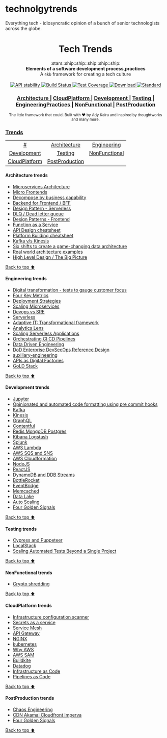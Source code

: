 # technolgytrends
Everything tech - idiosyncratic opinion of a bunch of senior technologists across the globe.

<h1 align="center">Tech Trends</h1>

<div align="center">
  :stars::ship::ship::ship::ship::ship:
</div>
<div align="center">
  <strong>Elements of a software development process,practices</strong>
</div>
<div align="center">
  A <code>4kb</code> framework for creating a tech culture
</div>

<br />

<div align="center">
  <!-- Stability -->
  <a href="https://nodejs.org/api/documentation.html#documentation_stability_index">
    <img src="https://img.shields.io/badge/stability-experimental-orange.svg?style=flat-square"
      alt="API stability" />
  </a>  
  <!-- Build Status -->
  <a href="https://travis-ci.org/choojs/choo">
    <img src="https://img.shields.io/travis/choojs/choo/master.svg?style=flat-square"
      alt="Build Status" />
  </a>
  <!-- Test Coverage -->
  <a href="https://codecov.io/github/choojs/choo">
    <img src="https://img.shields.io/codecov/c/github/choojs/choo/master.svg?style=flat-square"
      alt="Test Coverage" />
  </a>
  <!-- Downloads -->
  <a href="https://npmjs.org/package/choo">
    <img src="https://img.shields.io/npm/dt/choo.svg?style=flat-square"
      alt="Download" />
  </a>
  <!-- Standard -->
  <a href="https://standardjs.com">
    <img src="https://img.shields.io/badge/code%20style-standard-brightgreen.svg?style=flat-square"
      alt="Standard" />
  </a>
</div>

<div align="center">
  <h3>
    <a href="https://github.com/AdyKalra/technolgytrends/tree/master/Architecture%20trends">
      Architecture 
    </a>
    <span> | </span>
    <a href="https://github.com/AdyKalra/technolgytrends/tree/master/CloudPlatform%20trends">
      CloudPlatform 
    </a>
    <span> | </span>
    <a href="https://github.com/AdyKalra/technolgytrends/tree/master/Development%20trends">
      Development 
    </a>
    <span> | </span>
    <a href="https://github.com/AdyKalra/technolgytrends/tree/master/Testing%20trends">
      Testing 
    </a>
    <span> | </span>
    <a href="https://github.com/AdyKalra/technolgytrends/tree/master/EngineeringPractices%20trends">
      EngineeringPractices 
    </a>
     <span> | </span>
     <a href="https://github.com/AdyKalra/technolgytrends/tree/master/NonFunctional%20trends">
      NonFunctional  
    </a>    
     <span> | </span>
     <a href="https://github.com/AdyKalra/technolgytrends/tree/master/PostProduction%20trends">
      PostProduction  
    </a>
    </h3>
</div>

<div align="center">
  <sub>The little framework that could. Built with ❤︎ by
  Ady Kalra</a> and
    inspired by thoughtworks and many more.
  </a>
</div>

### [Trends](#trends)
|     |     |     |   
|:-:  |:-:  |:-:  |
| [#](#-trends) 	| [Architecture](#Architecture-trends) 	| [Engineering](#Engineering-trends) |
| [Development](#Development-trends) 	| [Testing](#testing-trends) 	| [NonFunctional](#NonFunctional-trends) 	| 
| [CloudPlatform](#CloudPlatform-trends) 	| [PostProduction](#PostProduction-trends) 	| 


#### Architecture trends
- [Microservices Architecture](https://github.com/AdyKalra/technolgytrends/blob/master/Architecture%20trends/Microservice%20Architecture.md)
- [Micro Frontends](https://github.com/AdyKalra/technolgytrends/blob/master/Architecture%20trends/Micro%20Frontends.md)
- [Decompose by business capability](https://github.com/AdyKalra/technolgytrends/blob/master/Architecture%20trends/Pattern%20:%20Decompose%20by%20business%20capability.md)
- [Backend for Frontend / BFF](https://github.com/AdyKalra/technolgytrends/blob/master/Architecture%20trends/BFF.md)
- [Design Pattern - Serverless](https://github.com/AdyKalra/technolgytrends/blob/master/Architecture%20trends/Design%20Patterns%20-%20Serverless.md)
- [DLQ / Dead letter queue](https://github.com/AdyKalra/technolgytrends/blob/master/Architecture%20trends/DLQ.md)
- [Design Patterns - Frontend](https://github.com/AdyKalra/technolgytrends/blob/master/Architecture%20trends/Design%20Patterns%20-%20Frontend.md)
- [Function as a Service](https://github.com/AdyKalra/technolgytrends/blob/master/Architecture%20trends/Function%20as%20a%20Service.md)
- [API Design cheatsheet](https://github.com/AdyKalra/technolgytrends/blob/master/Architecture%20trends/API%20Design%20Cheat%20Sheet.md)
- [Platform Building cheatsheet](https://github.com/AdyKalra/technolgytrends/blob/master/Architecture%20trends/Platform-Building%20Cheat%20Sheet.md)
- [Kafka v/s Kinesis](https://github.com/AdyKalra/technolgytrends/blob/master/Architecture%20trends/Kafka%20vs%20Kinesis.md)
- [Six shifts to create a game-changing data architecture](https://github.com/AdyKalra/technolgytrends/blob/master/Architecture%20trends/Six%20shifts%20to%20create%20a%20game-changing%20data%20architecture.md)
- [Real world architecture examples](https://github.com/AdyKalra/technolgytrends/blob/master/Architecture%20trends/Real%20world%20architecture.md)
- [High Level Design / The Big Picture](https://github.com/AdyKalra/technolgytrends/blob/master/Architecture%20trends/High%20Level%20Design.md)

[Back to top :arrow_up:](#trends)

#### Engineering trends
- [Digital transformation - tests to gauge customer focus](https://github.com/AdyKalra/technolgytrends/blob/master/EngineeringPractices%20trends/Digital%20transformation%20-%20tests%20to%20gauge%20customer%20focus.md)
- [Four Key Metrics](https://github.com/AdyKalra/technolgytrends/blob/master/EngineeringPractices%20trends/Four%20Key%20Metrics.md)
- [Deployment Strategies](https://github.com/AdyKalra/technolgytrends/blob/master/EngineeringPractices%20trends/Deployment-Strategies.md)
- [Scaling Microservices](https://github.com/AdyKalra/technolgytrends/blob/master/EngineeringPractices%20trends/Scaling%20Microservices.md)
- [Devops vs SRE](https://github.com/AdyKalra/technolgytrends/blob/master/EngineeringPractices%20trends/DevOps%20Versus%20SRE.md)
- [Serverless](https://github.com/AdyKalra/technolgytrends/blob/master/EngineeringPractices%20trends/Serverless.md)
- [Adaptive IT: Transformational framework](https://github.com/AdyKalra/technolgytrends/blob/master/EngineeringPractices%20trends/Adaptive%20IT:%20Transformational%20framework.md)
- [Analytics Lens](https://github.com/AdyKalra/technolgytrends/blob/master/EngineeringPractices%20trends/Analytics%20Lens.md)
- [Scaling Serverless Applications](https://github.com/AdyKalra/technolgytrends/blob/master/EngineeringPractices%20trends/Scaling%20Serverless%20Applications.md)
- [Orchestrating CI CD Pipelines](https://github.com/AdyKalra/technolgytrends/blob/master/EngineeringPractices%20trends/Orchestrating%20CI%20CD%20Pipelines.md)
- [Data Driven Engineering](https://github.com/AdyKalra/technolgytrends/blob/master/EngineeringPractices%20trends/Data%20Driven%20Engineering.md)
- [DoD Enterprise DevSecOps Reference Design](https://github.com/AdyKalra/technolgytrends/blob/master/EngineeringPractices%20trends/DoD%20Enterprise%20DevSecOps%20Reference%20Design.md)
- [auxiliary-engineering](https://github.com/AdyKalra/technolgytrends/blob/master/EngineeringPractices%20trends/Auxillary%20Engineering.md)
- [APIs as Digital Factories](https://github.com/AdyKalra/technolgytrends/blob/master/EngineeringPractices%20trends/APIs%20as%20Digital%20Factories.md)
- [GoLD Stack](https://github.com/AdyKalra/technolgytrends/blob/master/EngineeringPractices%20trends/GoLD%20Stack.md)

[Back to top :arrow_up:](#trends)

#### Development trends
- [Jupyter](https://github.com/AdyKalra/technolgytrends/blob/master/Development%20trends/Jupyter.md)
- [Opinionated and automated code formatting using pre commit hooks](https://github.com/AdyKalra/technolgytrends/blob/master/Development%20trends/Opinionated%20and%20automated%20code%20formatting%20using%20pre%20commit%20hooks.md)
- [Kafka](https://github.com/AdyKalra/technolgytrends/blob/master/Development%20trends/Kafka.md)
- [Kinesis](https://github.com/AdyKalra/technolgytrends/blob/master/Development%20trends/Kinesis.md)
- [GraphQL](https://github.com/AdyKalra/technolgytrends/blob/master/Development%20trends/GraphQL.md)
- [Contentful](https://github.com/AdyKalra/technolgytrends/blob/master/Development%20trends/Contentful.md)
- [Redis MongoDB Postgres](https://github.com/AdyKalra/technolgytrends/blob/master/Development%20trends/Redis%20MongoDB%20Postgres.md)
- [Kibana Logstash](https://github.com/AdyKalra/technolgytrends/blob/master/Development%20trends/Kibana%20Logstash.md)
- [Splunk](https://github.com/AdyKalra/technolgytrends/blob/master/Development%20trends/Splunk.md)
- [AWS Lambda](https://github.com/AdyKalra/technolgytrends/blob/master/Development%20trends/AWS%20Lambda.md)
- [AWS SQS and SNS](https://github.com/AdyKalra/technolgytrends/blob/master/Development%20trends/AWS%20SQS%20and%20SNS.md)
- [AWS Cloudformation](https://github.com/AdyKalra/technolgytrends/blob/master/Development%20trends/AWS%20Cloudformation.md)
- [NodeJS](https://github.com/AdyKalra/technolgytrends/blob/master/Development%20trends/NodeJs.md)
- [ReactJS](https://github.com/AdyKalra/technolgytrends/blob/master/Development%20trends/ReactJS.md)
- [DynamoDB and DDB Streams](https://github.com/AdyKalra/technolgytrends/blob/master/Development%20trends/Dynamodb%20and%20Dynamodb%20streams.md)
- [BottleRocket](https://github.com/AdyKalra/technolgytrends/blob/master/Development%20trends/BottleRocket.md)
- [EventBridge](https://github.com/AdyKalra/technolgytrends/blob/master/Development%20trends/Eventbridge.md)
- [Memcached](https://github.com/AdyKalra/technolgytrends/blob/master/Development%20trends/Memcached.md)
- [Data Lake](https://github.com/AdyKalra/technolgytrends/blob/master/Development%20trends/Datalake.md)
- [Auto Scaling](https://github.com/AdyKalra/technolgytrends/blob/master/Development%20trends/Auto%20Scaling.md)
- [Four Golden Signals](https://github.com/AdyKalra/technolgytrends/blob/master/EngineeringPractices%20trends/Four%20Golden%20Signals.md)

[Back to top :arrow_up:](#trends)

#### Testing trends
- [Cypress and Puppeteer](https://github.com/AdyKalra/technolgytrends/blob/master/Testing%20trends/Cypress%20and%20Puppeteer.md)
- [LocalStack](https://github.com/AdyKalra/technolgytrends/blob/master/Testing%20trends/LocalStack.md)
- [Scaling Automated Tests Beyond a Single Project](https://github.com/AdyKalra/technolgytrends/blob/master/Testing%20trends/Scaling%20Automated%20Tests%20Beyond%20a%20Single%20Project.md)

[Back to top :arrow_up:](#trends)

#### NonFunctional trends
- [Crypto shredding](https://github.com/AdyKalra/technolgytrends/blob/master/NonFunctional%20trends/Crypto%20shredding.md)

[Back to top :arrow_up:](#trends)

#### CloudPlatform trends
- [Infrastructure configuration scanner](https://github.com/AdyKalra/technolgytrends/blob/master/CloudPlatform%20trends/Infrastructure%20configuration%20scanner.md)
- [Secrets as a service](https://github.com/AdyKalra/technolgytrends/blob/master/CloudPlatform%20trends/Secrets%20as%20a%20service.md)
- [Service Mesh](https://github.com/AdyKalra/technolgytrends/blob/master/CloudPlatform%20trends/Service%20mesh.md)
- [API Gateway](https://github.com/AdyKalra/technolgytrends/blob/master/CloudPlatform%20trends/AWS%20API%20Gateway.md)
- [NGINX](https://github.com/AdyKalra/technolgytrends/blob/master/CloudPlatform%20trends/Nginx.md)
- [kubernetes](https://github.com/AdyKalra/technolgytrends/blob/master/CloudPlatform%20trends/K8s.md)
- [Why AWS](https://github.com/AdyKalra/technolgytrends/blob/master/CloudPlatform%20trends/AWS%20-%20Why.md)
- [AWS SAM](https://github.com/AdyKalra/technolgytrends/blob/master/CloudPlatform%20trends/AWS%20SAM.md)
- [Buildkite](https://github.com/AdyKalra/technolgytrends/blob/master/CloudPlatform%20trends/Buildkite.md)
- [Datadog](https://github.com/AdyKalra/technolgytrends/blob/master/CloudPlatform%20trends/Datadog.md)
- [Infrastructure as Code](https://github.com/AdyKalra/technolgytrends/blob/master/CloudPlatform%20trends/Infrastructure%20as%20Code.md)
- [Pipelines as Code](https://github.com/AdyKalra/technolgytrends/blob/master/CloudPlatform%20trends/Pipelines%20as%20Code.md)

[Back to top :arrow_up:](#trends)

#### PostProduction trends
- [Chaos Engineering](https://github.com/AdyKalra/technolgytrends/blob/master/PostProduction%20trends/Chaos%20Engineering.md)
- [CDN Akamai Cloudfront Imperva](https://github.com/AdyKalra/technolgytrends/blob/master/PostProduction%20trends/CDN%20Incapsula%20Akamai%20Cloudfront.md)
- [Four Golden Signals](https://github.com/AdyKalra/technolgytrends/blob/master/EngineeringPractices%20trends/Four%20Golden%20Signals.md)

[Back to top :arrow_up:](#trends)
